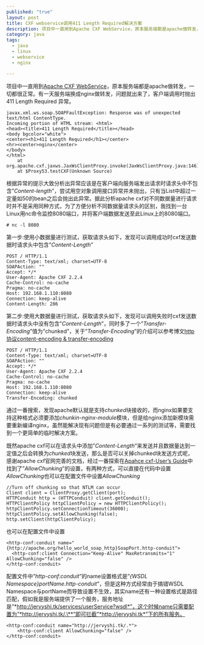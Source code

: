 ```yaml
---
published: "true"
layout: post
title: CXF webservice调用411 Length Required解决方案
description: 项目中一直用到Apache CXF WebService，原本服务端都是apache做转发，一切都很正常。有一天服务端换成nginx做转发，问题就出来了，客户端调用时抛出 411 Length Required 异常。
category: java
tags: 
  - java
  - linux
  - webservice
  - nginx

---
```


项目中一直用到[Apache CXF WebService](http://cxf.apache.org/)，原本服务端都是apache做转发，一切都很正常。有一天服务端换成nginx做转发，问题就出来了，客户端调用时抛出 411 Length Required 异常。

	javax.xml.ws.soap.SOAPFaultException: Response was of unexpected text/html ContentType.  
	Incoming portion of HTML stream: <html>
	<head><title>411 Length Required</title></head>
	<body bgcolor="white">
	<center><h1>411 Length Required</h1></center>
	<hr><center>nginx</center>
	</body>
	</html>
		at org.apache.cxf.jaxws.JaxWsClientProxy.invoke(JaxWsClientProxy.java:146)
		at $Proxy53.testCXF(Unknown Source)

根据异常的提示大致分析出异常应该是在客户端向服务端发出请求时请求头中不包含”*Content-length*”，尝试用空对象调用接口异常并未抛出，只有当List中超过一定量如50的bean之后会抛出此异常。据此分析apache cxf对不同数据量进行请求时并不是采用同种方式，为了方便分析不同数据量请求头的区别，我找到一台Linux用nc命令监控8080端口，并将客户端数据发送至此Linux上的8080端口。

	# nc -l 8080

第一步:使用小数据量进行测试，获取请求头如下，发现可以调用成功时cxf发送数据时请求头中包含”*Content-Length*”

	POST / HTTP/1.1
	Content-Type: text/xml; charset=UTF-8
	SOAPAction: ""
	Accept: */*
	User-Agent: Apache CXF 2.2.4
	Cache-Control: no-cache
	Pragma: no-cache
	Host: 192.168.1.110:8080
	Connection: keep-alive
	Content-Length: 286

第二步:使用大数据量进行测试，获取请求头如下，发现可以调用失败时cxf发送数据时请求头中没有包含”*Content-Length*”，同时多了一个”*Transfer-Encoding*”值为”chunked”，关于”*Transfer-Encoding*”的介绍可以参考博文[http协议content-encoding & transfer-encoding](http://www.51testing.com/?uid-390472-action-viewspace-itemid-233985)

	POST / HTTP/1.1
	Content-Type: text/xml; charset=UTF-8
	SOAPAction: ""
	Accept: */*
	User-Agent: Apache CXF 2.2.4
	Cache-Control: no-cache
	Pragma: no-cache
	Host: 192.168.1.110:8080
	Connection: keep-alive
	Transfer-Encoding: chunked

通过一番搜索，发现apache默认就是支持*chunked*块接收的，而nginx如果要支持这种格式必须要添加*chunkin-nginx-module*模块，但是给nginx添加新模块需要重新编译nginx，虽然能解决现有问题但是有必要通过一系列的测试等，需要找到一个更简单的临时解决方案。

既然apache cxf可以在请求头中添加”*Content-Length*”来发送并且数据量达到一定值之后会转换为*chunked*块发送，那么是否可以关掉chunked块发送方式呢，感谢apache cxf官网完善的文档，经过一番探索在[Apahce cxf-User’s Guide](http://cxf.apache.org/docs/client-http-transport-including-ssl-support.html)中找到了”*AllowChunking*”的设置，有两种方式，可以直接在代码中设置*AllowChunking*也可以在配置文件中设置*AllowChunking*

	//Turn off chunking so that NTLM can occur
	Client client = ClientProxy.getClient(port);
	HTTPConduit http = (HTTPConduit) client.getConduit();
	HTTPClientPolicy httpClientPolicy = new HTTPClientPolicy();
	httpClientPolicy.setConnectionTimeout(36000);
	httpClientPolicy.setAllowChunking(false);
	http.setClient(httpClientPolicy);

也可以在配置文件中设置

	<http-conf:conduit name="{http://apache.org/hello_world_soap_http}SoapPort.http-conduit">
	  <http-conf:client Connection="Keep-Alive" MaxRetransmits="1" AllowChunking="false" />
	</http-conf:conduit>

配置文件中”*http-conf:conduit*”的name设置格式是”*{WSDL Namespace}portName.http-conduit*”，但是这种方式经常由于搞错WSDL Namespace与portName而导致设置不生效，其实name还有一种设置格式是路径匹配，假如我是服务端提供了一个服务，服务地址是”*http://jervyshi.tk/services/userService?wsdl*”，这个时候name只需要配置为”*http://jervyshi.tk/.\**”即可拦截”*http://jervyshi.tk*”下的所有服务。

	<http-conf:conduit name="http://jervyshi.tk/.*">
  		<http-conf:client AllowChunking="false" />
	</http-conf:conduit>
